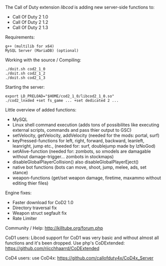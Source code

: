 The Call of Duty extension *libcod* is adding new server-side functions to:

 - Call Of Duty 2 1.0
 - Call Of Duty 2 1.2
 - Call Of Duty 2 1.3

Requirements:
```
g++ (multilib for x64)
MySQL Server (MariaDB) (optional)
```

Working with the source / Compiling:
```
./doit.sh cod2_1_0
./doit.sh cod2_1_2
./doit.sh cod2_1_3
```

Starting the server:
```
export LD_PRELOAD="$HOME/cod2_1_0/libcod2_1_0.so"
./cod2_lnxded +set fs_game ... +set dedicated 2 ...
```

Little overview of added functions:
- MySQL
- Linux shell command execution (adds tons of possibilites like executing external scripts, commands and pass thier output to GSC)
- setVelocity, getVelocity, addVelocity (needed for the mods: portal, surf)
- keyPressed-functions for left, right, forward, backward, leanleft, leanright, jump etc., (needed for: surf, doublejump made by IzNoGod)
- setAlive-function (needed for: zombots, so xmodels are damagable without damage-trigger... zombots in stockmaps)
- disableGlobalPlayerCollision() also disableGlobalPlayerEject()
- native bot functions (bots can move, shoot, jump, melee, ads, set stance)
- weapon-functions (get/set weapon damage, firetime, maxammo without editing thier files)

Engine fixes:
- Faster download for CoD2 1.0
- Directory traversal fix
- Weapon struct segfault fix
- Rate Limiter
	
Community / Help: http://killtube.org/forum.php

CoD1 users:
Libcod support for CoD1 was very basic and without almost all functions and it's been dropped.
Use php's CoDExtended: https://github.com/riicchhaarrd/CoDExtended

CoD4 users: use CoD4x: https://github.com/callofduty4x/CoD4x_Server